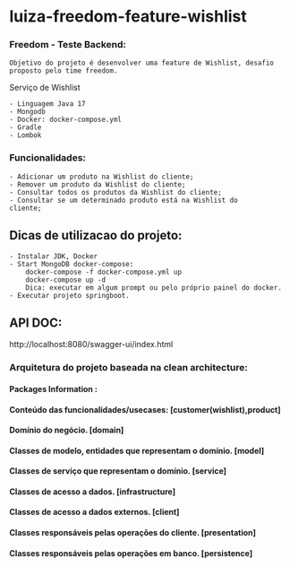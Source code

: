 # luiza-freedom-feature-wishlist

### Freedom - Teste Backend:
    Objetivo do projeto é desenvolver uma feature de Wishlist, desafio proposto pelo time freedom. 

Serviço  de Wishlist

    - Linguagem Java 17
    - Mongodb
    - Docker: docker-compose.yml
    - Gradle
    - Lombok

### Funcionalidades:

    - Adicionar um produto na Wishlist do cliente;
    - Remover um produto da Wishlist do cliente;
    - Consultar todos os produtos da Wishlist do cliente;
    - Consultar se um determinado produto está na Wishlist do
    cliente;


## Dicas de utilizacao do projeto:

    - Instalar JDK, Docker
    - Start MongoDB docker-compose: 
        docker-compose -f docker-compose.yml up
        docker-compose up -d
        Dica: executar em algum prompt ou pelo próprio painel do docker.
    - Executar projeto springboot.

## API DOC:
http://localhost:8080/swagger-ui/index.html

### Arquitetura do projeto baseada na clean architecture:
#### Packages Information :
#### Conteúdo das funcionalidades/usecases: [customer(wishlist),product]
#### Domínio do negócio. [domain]
#### Classes de modelo, entidades que representam o domínio. [model]
#### Classes de serviço que representam o domínio. [service]
#### Classes de acesso a dados. [infrastructure]
#### Classes de acesso a dados externos. [client]
#### Classes responsáveis pelas operações do cliente. [presentation]
#### Classes responsáveis pelas operações em banco. [persistence]

